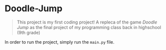 # Doodle-Jump
> This project is my first coding project! A repleca of the game *Doodle Jump* as the final project of my programming class back in highschool (9th grade)


In order to run the project, simply run the `main.py` file. 
